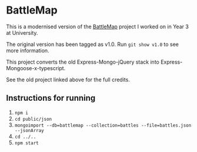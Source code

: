 # BattleMap

This is a modernised version of the [BattleMap](https://github.com/daveg1/battlemap) project I worked on in Year 3 at University.

The original version has been tagged as v1.0. Run `git show v1.0` to see more information.

This project converts the old Express-Mongo-jQuery stack into Express-Mongoose-x-typescript.

See the old project linked above for the full credits.

## Instructions for running

1. `npm i`
2. `cd public/json`
3. `mongoimport --db=battlemap --collection=battles --file=battles.json --jsonArray`
4. `cd ../..`
5. `npm start`
